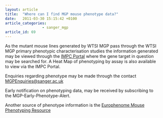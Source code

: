 ```yaml
---
layout: article
title:  "Where can I find MGP mouse phenotype data?"
date:   2011-03-30 15:15:42 +0100
article_categories: 
                 - sanger_mgp
article_id: 69
---
```


As the mutant mouse lines generated by WTSI MGP pass through the WTSI MGP primary phenotypic characterisation studies the information generated may be viewed through the [IMPC Portal][link-impc] where the gene target in question may be searched for. A Heat Map of phenotyping by assay is also available to view via the IMPC Portal.

Enquiries regarding phenotype may be made through the contact [MGPEnquiries@sanger.ac.uk][email-sanger]

Early notification on phenotyping data, may be received by subscribing to the MGP-Early-Phenotype-Alert.

Another source of phenotype information is the [Europhenome Mouse Phenotyping Resource][link-europhenome]

[link-europhenome]: http://www.europhenome.org
[link-impc]: https://www.mousephenotype.org/
[email-sanger]: mailto:MGPEnquiries@sanger.ac.uk
